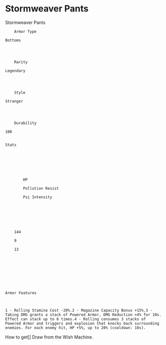 # Stormweaver Pants

Stormweaver Pants


	
		
		
	
	



	
		Armor Type
	
	Bottoms



	
		Rarity
	
	Legendary



	
		Style
	
	Stranger



	
		Durability
	
	100


	Stats

	
	
	
	
		
		
			HP
		
			Pollution Resist
		
			Psi Intensity
		
		
	
	
	
	
	
		144
	
		9
	
		13
	
	
	






	Armor Features


	
	1 - Rolling Stamina Cost -20%.2 - Magazine Capacity Bonus +15%.3 - Taking DMG grants a stack of Powered Armor, DMG Reduction +4% for 10s. Effect can stack up to 6 times.4 - Rolling consumes 3 stacks of Powered Armor and triggers and explosion that knocks back surrounding enemies. For each enemy hit, HP +5%, up to 20% (cooldown: 10s).







How to get[]
Draw from the Wish Machine.
